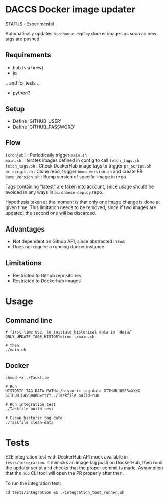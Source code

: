 # DACCS Docker image updater


STATUS : Experimental

Automatically updates `birdhouse-deploy` docker images as soon as new tags are pushed.

## Requirements

- hub (via brew)
- jq

.. and for tests ..

- python3


## Setup

- Define 'GITHUB_USER'
- Define 'GITHUB_PASSWORD'


## Flow


`[cronjob]` : Periodically trigger `main.sh`
<br>
`main.sh` : Iterates images defined in config to call `fetch_tags.sh`
<br>
`fetch_tags.sh` : Check DockerHub image tags to trigger `pr_script.sh`
<br>
`pr_script.sh` : Clone repo, trigger `bump_version.sh` and create PR
<br>
`bump_version.sh` : Bump version of specific image in repo

Tags containing "latest" are taken into account, since usage should be avoided in any ways in `birdhouse-deploy` repo.

Hypothesis taken at the moment is that only one image change is done at given time. This limitation needs to be removed, since if two images are updated, the second one will be discarded.


## Advantages

- Not dependent on Github API, since abstracted in `hub`
- Does not require a running docker instance


## Limitations

- Restricted to Github repositories
- Restricted to Dockerhub images



# Usage

## Command line

```
# first time use, to initiate historical data in `data/`
ONLY_UPDATE_TAGS_HISTORY=true ./main.sh

# then
./main.sh
```

## Docker

```
chmod +x ./Taskfile

# Run
HISTORIC_TAG_DATA_PATH=./historic-tag-data GITHUB_USER=XXXX GITHUB_PASSWORD=YYYY ./Taskfile build-run

# Run integration test
./Taskfile build-test

# Clean historic tag data
./Taskfile clean-data
```


# Tests

E2E integration test with DockerHub API mock available in `tests/integration`.
It mimicks an image tag push on DockerHub, then runs the updater script and checks that the proper commit is made.
Assumption that the `hub` CLI tool will open the PR properly after then.

To run the integration test:

```
cd tests/integration && ./integration_test_runner.sh
```